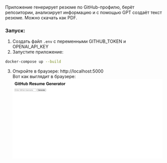 Приложение генерирует резюме по GitHub-профилю, берёт репозитории, анализирует информацию и с помощью GPT создаёт текст резюме. Можно скачать как PDF.  
### Запуск:
1. Создать файл `.env` с переменными GITHUB_TOKEN и OPENAI_API_KEY
2. Запустите приложение:
```bash
docker-compose up --build 
```
3. Откройте в браузере: http://localhost:5000   
Вот как выглядит в браузере:
![пример](screenshot.png)
